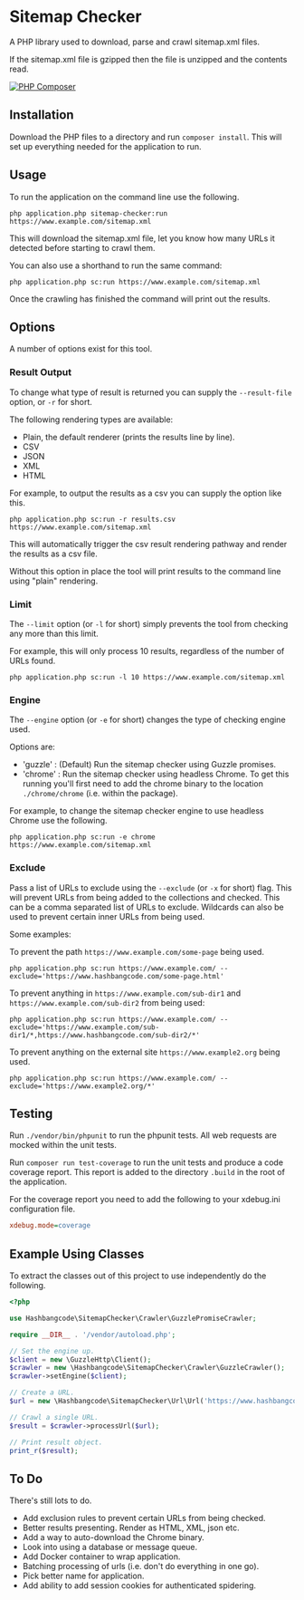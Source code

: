 # Sitemap Checker

A PHP library used to download, parse and crawl sitemap.xml files.

If the sitemap.xml file is gzipped then the file is unzipped and the contents read.

[![PHP Composer](https://github.com/hashbangcode/sitemap_checker/actions/workflows/php.yml/badge.svg)](https://github.com/hashbangcode/sitemap_checker/actions/workflows/php.yml)

## Installation

Download the PHP files to a directory and run `composer install`. This will set up everything needed for the application to run.

## Usage

To run the application on the command line use the following.

`php application.php sitemap-checker:run https://www.example.com/sitemap.xml`

This will download the sitemap.xml file, let you know how many URLs it detected before starting to crawl them.

You can also use a shorthand to run the same command:

`php application.php sc:run https://www.example.com/sitemap.xml`

Once the crawling has finished the command will print out the results.

## Options

A number of options exist for this tool.

### Result Output

To change what type of result is returned you can supply the `--result-file` option, or `-r` for short.

The following rendering types are available:
- Plain, the default renderer (prints the results line by line).
- CSV
- JSON
- XML
- HTML

For example, to output the results as a csv you can supply the option like this. 

`php application.php sc:run -r results.csv https://www.example.com/sitemap.xml`

This will automatically trigger the csv result rendering pathway and render the results as a csv file.

Without this option in place the tool will print results to the command line using "plain" rendering.

### Limit

The `--limit` option (or `-l` for short) simply prevents the tool from checking any more than this limit. 

For example, this will only process 10 results, regardless of the number of URLs found.

`php application.php sc:run -l 10 https://www.example.com/sitemap.xml`

### Engine

The `--engine` option (or `-e` for short) changes the type of checking engine used.

Options are:
- 'guzzle' : (Default) Run the sitemap checker using Guzzle promises.
- 'chrome' : Run the sitemap checker using headless Chrome. To get this running you'll first need to add the
chrome binary to the location `./chrome/chrome` (i.e. within the package).

For example, to change the sitemap checker engine to use headless Chrome use the following.

`php application.php sc:run -e chrome https://www.example.com/sitemap.xml`

### Exclude

Pass a list of URLs to exclude using the `--exclude` (or `-x` for short) flag. This will prevent URLs from being added
to the collections and checked. This can be a comma separated list of URLs to exclude. Wildcards can also be used to
prevent certain inner URLs from being used.

Some examples:

To prevent the path `https://www.example.com/some-page` being used.

`php application.php sc:run https://www.example.com/ --exclude='https://www.hashbangcode.com/some-page.html'`

To prevent anything in `https://www.example.com/sub-dir1` and `https://www.example.com/sub-dir2` from being used:

`php application.php sc:run https://www.example.com/ --exclude='https://www.example.com/sub-dir1/*,https://www.hashbangcode.com/sub-dir2/*'`

To prevent anything on the external site `https://www.example2.org` being used.

`php application.php sc:run https://www.example.com/ --exclude='https://www.example2.org/*'`

## Testing

Run `./vendor/bin/phpunit` to run the phpunit tests. All web requests are mocked within the unit tests.

Run `composer run test-coverage` to run the unit tests and produce a code coverage report. This report is added to the directory `.build` in the root of the application.

For the coverage report you need to add the following to your xdebug.ini configuration file.

```ini
xdebug.mode=coverage
```

## Example Using Classes

To extract the classes out of this project to use independently do the following.

```php
<?php

use Hashbangcode\SitemapChecker\Crawler\GuzzlePromiseCrawler;

require __DIR__ . '/vendor/autoload.php';

// Set the engine up.
$client = new \GuzzleHttp\Client();
$crawler = new \Hashbangcode\SitemapChecker\Crawler\GuzzleCrawler();
$crawler->setEngine($client);

// Create a URL.
$url = new \Hashbangcode\SitemapChecker\Url\Url('https://www.hashbangcode.com/');

// Crawl a single URL.
$result = $crawler->processUrl($url);

// Print result object.
print_r($result);

```

## To Do

There's still lots to do.

- Add exclusion rules to prevent certain URLs from being checked.
- Better results presenting. Render as HTML, XML, json etc.
- Add a way to auto-download the Chrome binary.
- Look into using a database or message queue.
- Add Docker container to wrap application.
- Batching processing of urls (i.e. don't do everything in one go).
- Pick better name for application.
- Add ability to add session cookies for authenticated spidering.
